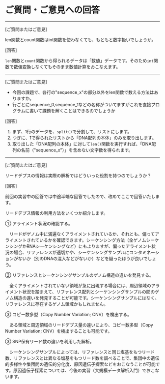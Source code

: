 # ご質問・ご意見への回答
---

[ご質問またはご意見]

len関数とcount関数はint関数を使わなくても、もともと数字扱いでしょうか。

[回答]

`len`関数と`count`関数から得られるデータは「数値」データです。そのため`int`関数で数値変換しなくてもそのまま数値計算をおこなえます。

---

[ご質問またはご意見]

- 今回の課題で、各行の"sequence_x"の部分以外をlen関数で数える方法はありますか。
- 行ごとにsequence_0,sequence_1などの名称がついてますがこれを直接プログラムに書いて課題を解くことはできるのでしょうか

[回答]

1. まず、1行のデータを、`split()`で分割して、リストにします。
1. つぎに、1で得られたリストから「DNA配列の本体」のみを取り出します。
1. 取り出した「DNA配列の本体」に対して`len()`関数を実行すれば、「DNA配列の名前（"sequence_x"）」を含めない文字数を得られます。

---

[ご質問またはご意見]

リードデプスの情報は実際の解析ではどういった役割を持つのでしょうか？

[回答]

前回の実習中の回答では中途半端な回答でしたので、改めてここで回答いたします。

リードデプス情報の利用方法をいくつか紹介します。

① アライメント状況の確認する。  

　リードがゲノム中に満遍なくアライメントされているか、それとも、偏ってアライメントされているかを確認できます。シーケンシング方法（全ゲノムシーケンシングかRNAシーケンシングなど）にもよりますが、偏ったアライメント状況の場合、リファレンスが適切かや、シーケンシングサンプルにコンタミネーションがないか（別のDNAの混入などがないか）などを疑ったほうが良いでしょう。

② リファレンスとシーケンシングサンプルのゲノム構造の違いを発見する。  

　全くアライメントされていない領域が急に出現する場合には、周辺領域のアライメント状況を踏まえて、リファレンス配列とシーケンシングサンプルの間のゲノム構造の違いを発見することが可能です。シーケンシングサンプルにはなく、リファレンスに存在するゲノム領域かもしれません。

③ コピー数多型（Copy Number Variation; CNV）を検出する。  

　ある領域と周辺領域のリードデプス量の違いにより、コピー数多型（Copy Number Variation; CNV）を検出することも可能です。

③ SNP保有リード数の違いを利用した解析。  

　シーケンシングサンプルによっては、リファレンスと同じ塩基をもつリード数、リファレンスとは異なる塩基をもつリード数を調べることで、集団中の遺伝的多様性や集団間の遺伝的分化度、原因遺伝子探索などをおこなうことが可能です。原因遺伝子探索については、今後の実習（大規模データ解析入門）でおこないます。
